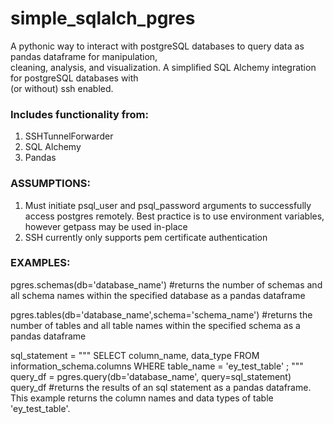 # simple_sqlalch_pgres
A pythonic way to interact with postgreSQL databases to query data as pandas dataframe for manipulation,  
cleaning, analysis, and visualization. A simplified SQL Alchemy integration for postgreSQL databases with  
(or without) ssh enabled.
  
### Includes functionality from:
1. SSHTunnelForwarder
2. SQL Alchemy
3. Pandas

### ASSUMPTIONS:
1. Must initiate psql_user and psql_password arguments to successfully access postgres remotely. Best practice is to use environment variables, however getpass may be used in-place
2. SSH currently only supports pem certificate authentication 

### EXAMPLES:

pgres.schemas(db='database_name')
#returns the number of schemas and all schema names within the specified database as a pandas dataframe


pgres.tables(db='database_name',schema='schema_name')
#returns the number of tables and all table names within the specified schema as a pandas dataframe


sql_statement = """
    SELECT column_name, data_type 
    FROM information_schema.columns
    WHERE table_name = 'ey_test_table'
    ;
    """
query_df = pgres.query(db='database_name', query=sql_statement)
query_df
#returns the results of an sql statement as a pandas dataframe. This example returns the column names and data types of table 'ey_test_table'.
